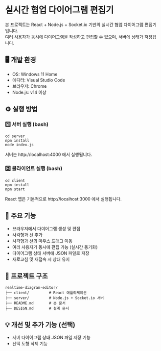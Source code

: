 # 실시간 협업 다이어그램 편집기

본 프로젝트는 React + Node.js + Socket.io 기반의 실시간 협업 다이어그램 편집기입니다.  
여러 사용자가 동시에 다이어그램을 작성하고 편집할 수 있으며, 서버에 상태가 저장됩니다.

## 🖥 개발 환경
- OS: Windows 11 Home
- 에디터: Visual Studio Code
- 브라우저: Chrome
- Node.js: v14 이상


## ⚙ 실행 방법

### 1️⃣ 서버 실행 (bash)
```
cd server
npm install
node index.js
```
서버는 http://localhost:4000 에서 실행됩니다.

### 2️⃣ 클라이언트 실행 (bash)
```
cd client
npm install
npm start
```
React 앱은 기본적으로 http://localhost:3000 에서 실행됩니다.


## 🚀 주요 기능
- 브라우저에서 다이어그램 생성 및 편집
- 사각형과 선 추가
- 사각형과 선의 마우스 드래그 이동
- 여러 사용자가 동시에 편집 가능 (실시간 동기화)
- 다이어그램 상태 서버에 JSON 파일로 저장
- 새로고침 및 재접속 시 상태 유지

## 📂 프로젝트 구조
```
realtime-diagram-editor/
├── client/         # React 애플리케이션
├── server/         # Node.js + Socket.io 서버
├── README.md       # 본 문서
├── DESIGN.md       # 설계 문서
```

## 💡 개선 및 추가 기능 (선택)
- 서버 다이어그램 상태 JSON 파일 저장 기능
- 선택 도형 삭제 기능
